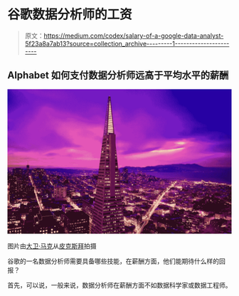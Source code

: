 # 谷歌数据分析师的工资

> 原文：<https://medium.com/codex/salary-of-a-google-data-analyst-5f23a8a7ab13?source=collection_archive---------1----------------------->

## Alphabet 如何支付数据分析师远高于平均水平的薪酬

![](img/219d5c435ca1c6a3585b5b553a6cef77.png)

图片由[大卫·马克](https://pixabay.com/users/12019-12019/?utm_source=link-attribution&utm_medium=referral&utm_campaign=image&utm_content=1633204)从[皮克斯拜](https://pixabay.com//?utm_source=link-attribution&utm_medium=referral&utm_campaign=image&utm_content=1633204)拍摄

谷歌的一名数据分析师需要具备哪些技能，在薪酬方面，他们能期待什么样的回报？

首先，可以说，一般来说，数据分析师在薪酬方面不如数据科学家或数据工程师。